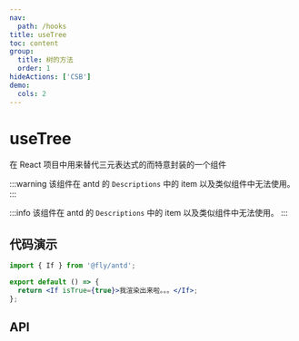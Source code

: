 ```yaml
---
nav:
  path: /hooks
title: useTree
toc: content
group:
  title: 树的方法
  order: 1
hideActions: ['CSB']
demo:
  cols: 2
---
```


# useTree

在 React 项目中用来替代三元表达式的而特意封装的一个组件

:::warning
该组件在 antd 的 `Descriptions` 中的 item 以及类似组件中无法使用。
:::

:::info
该组件在 antd 的 `Descriptions` 中的 item 以及类似组件中无法使用。
:::

## 代码演示

```jsx
import { If } from '@fly/antd';

export default () => {
  return <If isTrue={true}>我渲染出来啦。。。</If>;
};
```

## API

<API id="If"></API>
